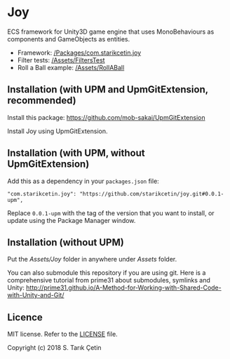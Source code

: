 # Joy
ECS framework for Unity3D game engine that uses MonoBehaviours as components and GameObjects as entities.

* Framework: [/Packages/com.starikcetin.joy](/Packages/com.starikcetin.joy)
* Filter tests: [/Assets/FiltersTest](/Assets/FiltersTest)
* Roll a Ball example: [/Assets/RollABall](/Assets/RollABall)


Installation (with UPM and UpmGitExtension, recommended)
---

Install this package: https://github.com/mob-sakai/UpmGitExtension

Install Joy using UpmGitExtension.


Installation (with UPM, without UpmGitExtension)
---

Add this as a dependency in your `packages.json` file:

```
"com.starikcetin.joy": "https://github.com/starikcetin/joy.git#0.0.1-upm",
```

Replace `0.0.1-upm` with the tag of the version that you want to install, or update using the Package Manager window.


Installation (without UPM)
---

Put the _Assets/Joy_ folder in anywhere under _Assets_ folder.

You can also submodule this repository if you are using git.
  Here is a comprehensive tutorial from prime31 about submodules, symlinks and Unity: http://prime31.github.io/A-Method-for-Working-with-Shared-Code-with-Unity-and-Git/


Licence
---

MIT license. Refer to the [LICENSE](/LICENSE) file.

Copyright (c) 2018 S. Tarık Çetin
